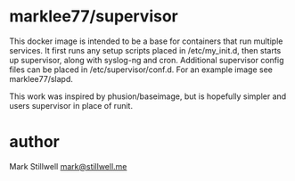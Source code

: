 marklee77/supervisor
====================

This docker image is intended to be a base for containers that run multiple
services. It first runs any setup scripts placed in /etc/my_init.d, then starts
up supervisor, along with syslog-ng and cron. Additional supervisor config
files can be placed in /etc/supervisor/conf.d. For an example image see
marklee77/slapd.

This work was inspired by phusion/baseimage, but is hopefully simpler and users
supervisor in place of runit.

author
======

Mark Stillwell <mark@stillwell.me>
